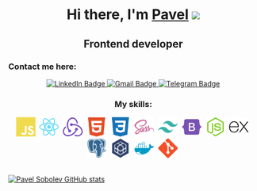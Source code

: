 <h1 align="center">Hi there, I'm <a href="#" target="_blank">Pavel</a> 
<img src="https://github.com/blackcater/blackcater/raw/main/images/Hi.gif" height="32"/></h1>
<h2 align="center">Frontend developer</h2>

<h3 align="left">Contact me here:</h3>
<div id="badges" align="center">
  <a href="https://www.linkedin.com/in/pavelsob/">
    <img src="https://img.shields.io/badge/LinkedIn-blue?style=for-the-badge&logo=linkedin&logoColor=white" alt="LinkedIn Badge"/>
  </a>
  <a href="mailto:pavelsobolev1991@gmail.com">
    <img src="https://img.shields.io/badge/Gmail-red?style=for-the-badge&logo=gmail&logoColor=white" alt="Gmail Badge"/>
  </a>
  <a href="https://t.me/pavsob1991">
    <img src="https://img.shields.io/badge/Telegram-blue?style=for-the-badge&logo=telegram&logoColor=black" alt="Telegram Badge"/>
  </a>
</div>
<h3 align="center">My skills:</h3>
<div id="skills" align="center">
    <img src="https://github.com/devicons/devicon/blob/master/icons/javascript/javascript-plain.svg" alt="JavaScript" width="40" height="40"/>&nbsp;
    <img src="https://github.com/devicons/devicon/blob/master/icons/react/react-original.svg" alt="React" width="40" height="40"/>&nbsp;
    <img src="https://github.com/devicons/devicon/blob/master/icons/redux/redux-original.svg" alt="Redux" width="40" height="40"/>&nbsp;
    <img src="https://github.com/devicons/devicon/blob/master/icons/html5/html5-plain.svg" alt="HTML" width="40" height="40"/>&nbsp;
    <img src="https://github.com/devicons/devicon/blob/master/icons/css3/css3-plain.svg" alt="CSS" width="40" height="40"/>&nbsp;
    <img src="https://github.com/devicons/devicon/blob/master/icons/sass/sass-original.svg" alt="SASS" width="40" height="40"/>&nbsp;
    <img src="https://github.com/devicons/devicon/blob/master/icons/tailwindcss/tailwindcss-plain.svg" alt="TailWind" width="40" height="40"/>&nbsp;
    <img src="https://github.com/devicons/devicon/blob/master/icons/bootstrap/bootstrap-plain.svg" alt="BootStrap" width="40" height="40"/>&nbsp;
  <img src="https://github.com/devicons/devicon/blob/master/icons/nodejs/nodejs-plain.svg" alt="Node" width="40" height="40"/>&nbsp;
    <img src="https://github.com/devicons/devicon/blob/master/icons/express/express-original.svg" alt="Express" width="40" height="40"/>&nbsp;
    <img src="https://github.com/devicons/devicon/blob/master/icons/postgresql/postgresql-plain.svg" alt="PostgreSQL" width="40" height="40"/>&nbsp;
    <img src="https://github.com/devicons/devicon/blob/master/icons/sequelize/sequelize-plain.svg" alt="Sequelize" width="40" height="40"/>&nbsp;
    <img src="https://github.com/devicons/devicon/blob/master/icons/docker/docker-plain.svg" alt="Docker" width="40" height="40"/>&nbsp;
    <img src="https://github.com/devicons/devicon/blob/master/icons/git/git-plain.svg" alt="Git" width="40" height="40"/>&nbsp;
</div>

</br>

<span style="width: 200px; margin: 0 auto">[![Pavel Sobolev GitHub stats](https://github-readme-stats.vercel.app/api?username=pavelsobolev1991&hide=stars,issues&show_icons=true&theme=dark&include_all_commits=true&count_private=true)](https://github.com/pavelsobolev1991/github-readme-stats)</span>

